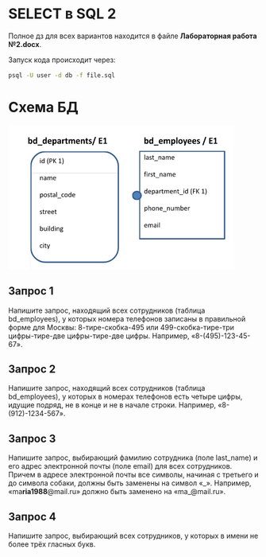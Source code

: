 # SELECT в SQL 2

Полное дз для всех вариантов находится в файле **Лабораторная работа №2.docx**.

Запуск кода происходит через:

```bash
psql -U user -d db -f file.sql
```

# Схема БД

![schema](db.png)

## Запрос 1

Напишите запрос, находящий всех сотрудников (таблица bd_employees), у которых номера телефонов записаны в правильной форме для Москвы: 8-тире-скобка-495 или 499-скобка-тире-три цифры-тире-две цифры-тире-две цифры. Например, «8-(495)-123-45-67».

## Запрос 2

Напишите запрос, находящий всех сотрудников (таблица bd_employees), у которых в номерах телефонов есть четыре цифры, идущие подряд, не в конце и не в начале строки. Например, «8-(912)-1234-567».

## Запрос 3

Напишите запрос, выбирающий фамилию сотрудника (поле last_name) и его адрес электронной почты (поле email) для всех сотрудников. Причем в адресе электронной почты все символы, начиная с третьего и до символа собаки, должны быть заменены на символ «\_». Например, «ma**ria1988**@mail.ru» должно быть заменено на «ma\_@mail.ru».

## Запрос 4

Напишите запрос, выбирающий всех сотрудников, у которых в имени не более трёх гласных букв.
